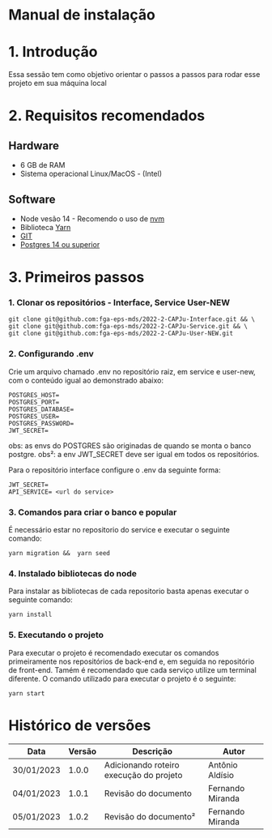 # Manual de instalação

# 1. Introdução

Essa sessão tem como objetivo orientar o passos a passos para rodar esse projeto em sua máquina local


# 2. Requisitos recomendados


## Hardware

- 6 GB de RAM
- Sistema operacional Linux/MacOS - (Intel)


## Software

- Node vesão 14 - Recomendo o uso de [nvm](https://github.com/nvm-sh/nvm)
- Biblioteca [Yarn](https://classic.yarnpkg.com/lang/en/docs/install/#mac-stable)
- [GIT](https://git-scm.com/book/en/v2/Getting-Started-Installing-Git)
- [Postgres 14 ou superior](https://www.postgresql.org)


# 3. Primeiros passos

### 1. Clonar os repositórios - Interface, Service User-NEW

```
git clone git@github.com:fga-eps-mds/2022-2-CAPJu-Interface.git && \
git clone git@github.com:fga-eps-mds/2022-2-CAPJu-Service.git && \
git clone git@github.com:fga-eps-mds/2022-2-CAPJu-User-NEW.git

```

### 2. Configurando .env

Crie um arquivo chamado .env no repositório raiz, em service e user-new, com o conteúdo igual ao demonstrado abaixo:

```
POSTGRES_HOST=
POSTGRES_PORT=
POSTGRES_DATABASE=
POSTGRES_USER=
POSTGRES_PASSWORD=
JWT_SECRET=

```

obs: as envs do POSTGRES são originadas de quando se monta o banco postgre.
obs²: a env JWT_SECRET deve ser igual em todos os repositórios.

Para o repositório interface configure o .env da seguinte forma:

```
JWT_SECRET=
API_SERVICE= <url do service>
```

### 3. Comandos para criar o banco e popular

É necessário estar no repositorio do service e executar o seguinte comando:

```
yarn migration &&  yarn seed
```
### 4. Instalado bibliotecas do node


Para instalar as bibliotecas de cada repositorio basta apenas executar o seguinte comando:

```
yarn install
```

### 5. Executando o projeto

Para executar o projeto é recomendado executar os comandos primeiramente nos repositórios de back-end e, em seguida no repositório de front-end. Tamém é recomendado que cada serviço utilize um terminal diferente. O comando utilizado para executar o projeto é o seguinte:

```
yarn start
```


# Histórico de versões

| Data       | Versão | Descrição                                      | Autor                                |
| ---------- | ------ | ---------------------------------------------- |------------------------------------- |
| 30/01/2023 | 1.0.0  | Adicionando roteiro execução do projeto        | Antônio Aldísio                      |
| 04/01/2023 | 1.0.1  | Revisão do documento                           | Fernando Miranda                     |
| 05/01/2023 | 1.0.2  | Revisão do documento²                          | Fernando Miranda                     |

